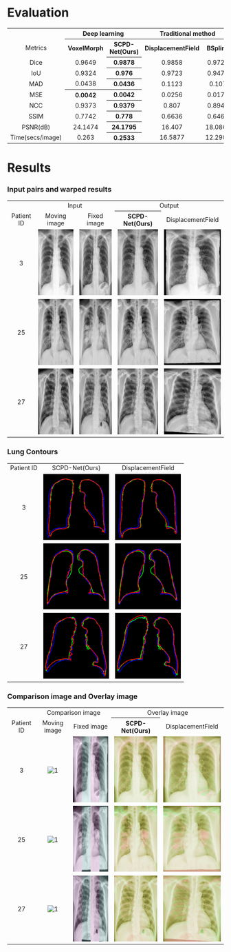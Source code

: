 Evaluation
=
<table>
   <tr align="center" valign="center">
      <td></td>
      <th colspan=2>Deep learning</th>
      <th colspan=2>Traditional method</th>
   </tr>
   <tr align="center" valign="center">
      <td>Metrics</td>
      <th>VoxelMorph</th>
      <th>SCPD-Net(Ours)</th>
      <th>DisplacementField</th>
      <th>BSpline</th>
   </tr>
   <tr align="center" valign="center">
      <td>Dice</td>
      <td>0.9649</td>
      <th>0.9878</th>
      <td>0.9858</td>
      <td>0.9722</td>
   </tr>
   <tr align="center" valign="center">
      <td>IoU</td>
      <td>0.9324</td>
      <th>0.976</th>
      <td>0.9723</td>
      <td>0.9473</td>
   </tr>
   <tr align="center" valign="center">
      <td>MAD</td>
      <td>0.0438</td>
      <th>0.0436</th>
      <td>0.1123</td>
      <td>0.107</td>
   </tr>
   <tr align="center" valign="center">
      <td>MSE</td>
      <th>0.0042</th>
      <th>0.0042</th>
      <td>0.0256</td>
      <td>0.0175</td>
   </tr>
   <tr align="center" valign="center">
      <td>NCC</td>
      <td>0.9373</td>
      <th>0.9379</th>
      <td>0.807</td>
      <td>0.8949</td>
   </tr>
   <tr align="center" valign="center">
      <td>SSIM</td>
      <td>0.7742</td>
      <th>0.778</th>
      <td>0.6636</td>
      <td>0.6468</td>
   </tr>
   <tr align="center" valign="center">
      <td>PSNR(dB)</td>
      <td>24.1474</td>
      <th>24.1795</th>
      <td>16.407</td>
      <td>18.0868</td>
   </tr>
   <tr align="center" valign="center">
      <td>Time(secs/image)</td>
      <td>0.263</td>
      <th>0.2533</th>
      <td>16.5877</td>
      <td>12.2908</td>
   </tr>
</table>

Results
=
### Input pairs and warped results

<table>
   <tr align="center" valign="center">
      <td></td>
      <td colspan=2>Input</td>
      <td colspan=2>Output</td>
   </tr>
   <tr align="center" valign="center">
     <td> Patient ID </td>
     <td> Moving image </td>
     <td> Fixed image </td>
     <th> SCPD-Net(Ours) </th>
     <td> DisplacementField</td>
   </tr>
   <tr align="center" valign="center">
     <td> 3 </td>
     <td><img src="images/Table2/a1.png"  alt="1" width = 153px height = 153px ></td>
     <td><img src="images/Table2/a2.jpg"  alt="1" width = 153px height = 153px ></td>
     <td><img src="images/Table2/a3.jpg"  alt="1" width = 153px height = 153px ></td>
     <td><img src="images/Table2/a4.jpg"  alt="1" width = 153px height = 153px ></td>
   </tr> 
   <tr align="center" valign="center">
     <td> 25 </td>
     <td><img src="images/Table2/b1.png"  alt="1" width = 153px height = 153px ></td>
     <td><img src="images/Table2/b2.jpg"  alt="1" width = 153px height = 153px ></td>
     <td><img src="images/Table2/b3.jpg"  alt="1" width = 153px height = 153px ></td>
     <td><img src="images/Table2/b4.jpg"  alt="1" width = 153px height = 153px ></td>
   </tr>
   <tr align="center" valign="center">
     <td> 27 </td>
     <td><img src="images/Table2/c1.png"  alt="1" width = 153px height = 153px ></td>
     <td><img src="images/Table2/c2.jpg"  alt="1" width = 153px height = 153px ></td>
     <td><img src="images/Table2/c3.jpg"  alt="1" width = 153px height = 153px ></td>
     <td><img src="images/Table2/c4.jpg"  alt="1" width = 153px height = 153px ></td>
   </tr>
</table>

### Lung Contours

<table>
   <tr align="center" valign="center">
     <td> Patient ID </td>
     <td> SCPD-Net(Ours) </td>
     <td> DisplacementField </td>
   </tr>
   <tr align="center" valign="center">
     <td> 3 </td>
     <td><img src="images/Table1/l1.png"  alt="1" width = 153px height = 153px ></td>
     <td><img src="images/Table1/r1.png"  alt="1" width = 153px height = 153px ></td>
   </tr> 
   <tr align="center" valign="center">
     <td> 25 </td>
     <td><img src="images/Table1/l2.png"  alt="1" width = 153px height = 153px ></td>
     <td><img src="images/Table1/r2.png"  alt="1" width = 153px height = 153px ></td>
   </tr>
   <tr align="center" valign="center">
     <td> 27 </td>
     <td><img src="images/Table1/l3.png"  alt="1" width = 153px height = 153px ></td>
     <td><img src="images/Table1/r3.png"  alt="1" width = 153px height = 153px ></td>
   </tr>
</table>

### Comparison image and Overlay image

<table>
   <tr align="center" valign="center">
      <td></td>
      <td colspan=2>Comparison image</td>
      <td colspan=2>Overlay image</td>
   </tr>
   <tr align="center" valign="center">
     <td> Patient ID </td>
     <td> Moving image </td>
     <td> Fixed image </td>
     <th> SCPD-Net(Ours) </th>
     <td> DisplacementField</td>
   </tr>
   <tr align="center" valign="center">
     <td> 3 </td>
     <td><img src="images/Table3/a1.png"  alt="1" width = 153px height = 153px ></td>
     <td><img src="images/Table3/a2.jpg"  alt="1" width = 153px height = 153px ></td>
     <td><img src="images/Table3/a3.jpg"  alt="1" width = 153px height = 153px ></td>
     <td><img src="images/Table3/a4.jpg"  alt="1" width = 153px height = 153px ></td>
   </tr> 
   <tr align="center" valign="center">
     <td> 25 </td>
     <td><img src="images/Table3/b1.png"  alt="1" width = 153px height = 153px ></td>
     <td><img src="images/Table3/b2.jpg"  alt="1" width = 153px height = 153px ></td>
     <td><img src="images/Table3/b3.jpg"  alt="1" width = 153px height = 153px ></td>
     <td><img src="images/Table3/b4.jpg"  alt="1" width = 153px height = 153px ></td>
   </tr>
   <tr align="center" valign="center">
     <td> 27 </td>
     <td><img src="images/Table3/c1.png"  alt="1" width = 153px height = 153px ></td>
     <td><img src="images/Table3/c2.jpg"  alt="1" width = 153px height = 153px ></td>
     <td><img src="images/Table3/c3.jpg"  alt="1" width = 153px height = 153px ></td>
     <td><img src="images/Table3/c4.jpg"  alt="1" width = 153px height = 153px ></td>
   </tr>
</table>

